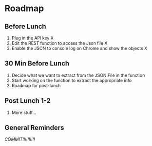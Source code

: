 # Roadmap

## Before Lunch

1. Plug in the API key X
1. Edit the REST function to access the Json file X
1. Enable the JSON to console log on Chrome and show the objects X

## 30 Min Before Lunch

1. Decide what we want to extract from the JSON File in the function
1. Start working on the function to extract the appropriate info
1. Roadmap for post-lunch

## Post Lunch 1-2

1. More stuff...

## General Reminders

_COMMIT!!!!!!!!!!_
